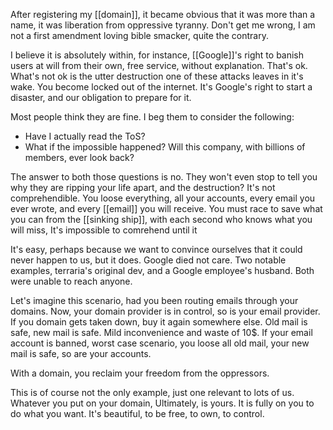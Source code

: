 After registering my [[domain]], it became obvious that it was more than a name, it was liberation from oppressive tyranny. Don't get me wrong, I am not a first amendment loving bible smacker, quite the contrary.

I believe it is absolutely within, for instance, [[Google]]'s right to banish users at will from their own, free service, without explanation. That's ok. What's not ok is the utter destruction one of these attacks leaves in it's wake. You become locked out of the internet. It's Google's right to start a disaster, and our obligation to prepare for it.

Most people think they are fine. I beg them to consider the following:

- Have I actually read the ToS?
- What if the impossible happened? Will this company, with billions of members, ever look back?

The answer to both those questions is no. They won't even stop to tell you why they are ripping your life apart, and the destruction? It's not comprehendible. You loose everything, all your accounts, every email you ever wrote, and every [[email]] you will receive. You must race to save what you can from the [[sinking ship]], with each second who knows what you will miss, It's impossible to comrehend until it 

It's easy, perhaps because we want to convince ourselves that it could never happen to us, but it does. Google died not care. Two notable examples, terraria's original dev, and a Google employee's husband. Both were unable to reach anyone.

Let's imagine this scenario, had you been routing emails through your domains. Now, your domain provider is in control, so is your email provider. If you domain gets taken down, buy it again somewhere else. Old mail is safe, new mail is safe. Mild inconvenience and waste of 10$. If your email account is banned, worst case scenario, you loose all old mail, your new mail is safe, so are your accounts.

With a domain, you reclaim your freedom from the oppressors.

This is of course not the only example, just one relevant to lots of us. Whatever you put on your domain, Ultimately, is yours. It is fully on you to do what you want. It's beautiful, to be free, to own, to control.